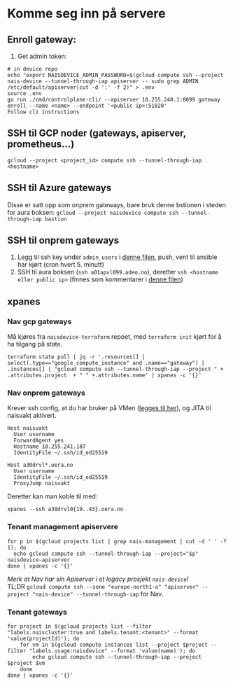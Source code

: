 # Komme seg inn på servere

## Enroll gateway:

1. Get admin token:

```
# in device repo
echo "export NAISDEVICE_ADMIN_PASSWORD=$(gcloud compute ssh --project nais-device --tunnel-through-iap apiserver -- sudo grep ADMIN /etc/default/apiserver|cut -d ':' -f 2)" > .env
source .env
go run ./cmd/controlplane-cli/ --apiserver 10.255.240.1:8099 gateway enroll --name <name> --endpoint '<public ip>:51820'
Follow cli instructions
```

## SSH til GCP noder (gateways, apiserver, prometheus...)

`gcloud --project <project_id> compute ssh --tunnel-through-iap <hostname>`

## SSH til Azure gateways

Disse er satt opp som onprem gateways, bare bruk denne bstionen i steden for aura boksen:
`gcloud --project naisdevice compute ssh --tunnel-through-iap bastion`

## SSH til onprem gateways

1. Legg til ssh key under `admin_users` i [denne filen](/ansible/site.yml), push, vent til ansible har kjørt (cron hvert 5. minutt)
1. SSH til aura boksen (`ssh a01apvl099.adeo.no`), deretter `ssh <hostname eller public ip>` (finnes som kommentarer i [denne filen](https://github.com/nais/naisdevice-terraform/blob/master/terraform.tfvars))

## xpanes

### Nav gcp gateways

Må kjøres fra `naisdevice-terraform` repoet, med `terraform init` kjørt for å ha tilgang på state.

```
terraform state pull | jq -r '.resources[] | select(.type=="google_compute_instance" and .name=="gateway") | .instances[] | "gcloud compute ssh --tunnel-through-iap --project " + .attributes.project  + " " +.attributes.name' | xpanes -c '{}'
```

### Nav onprem gateways

Krever ssh config, at du har bruker på VMen ([legges til her](../ansible/site.yml#L30)), og JITA til naisvakt aktivert.

```
Host naisvakt
  User username
  ForwardAgent yes
  Hostname 10.255.241.187
  IdentityFile ~/.ssh/id_ed25519

Host a30drvl*.oera.no
  User username
  IdentityFile ~/.ssh/id_ed25519
  ProxyJump naisvakt
```

Deretter kan man koble til med:

```
xpanes --ssh a30drvl0{19..43}.oera.no
```

### Tenant management apiservere

```
for p in $(gcloud projects list | grep nais-management | cut -d ' ' -f 1); do
  echo gcloud compute ssh --tunnel-through-iap --project="$p" naisdevice-apiserver
done | xpanes -c '{}'
```

_Merk at Nav har sin Apiserver i et legacy prosjekt `nais-device`!_  
TL;DR `gcloud compute ssh --zone "europe-north1-a" "apiserver" --project "nais-device" --tunnel-through-iap` for Nav.

### Tenant gateways

```shell
for project in $(gcloud projects list --filter "labels.naiscluster:true and labels.tenant:<tenant>" --format 'value(projectId)'); do
    for vm in $(gcloud compute instances list --project $project --filter "labels.usage:naisdevice" --format 'value(name)'); do
        echo gcloud compute ssh --tunnel-through-iap --project $project $vm
    done
done | xpanes -c '{}'
```
